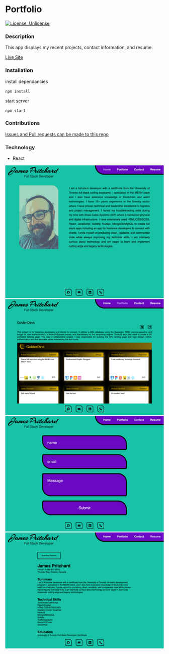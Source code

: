 # Portfolio
[![License: Unlicense](https://img.shields.io/badge/license-Unlicense-blue.svg)](http://unlicense.org/)
### Description
This app displays my recent projects, contact information, and resume. 

[Live Site](https://suedepritch.github.io/legendary-bucktooth-barnacle/)
### Installation
install dependancies

    npm install 

start server

    npm start

### Contributions
[Issues and Pull requests can be made to this repo](https://github.com/SuedePritch/legendary-bucktooth-barnacle)

### Technology
* React

![](src/images/about_screenshot.png)
![](src/images/portfolio_screenshot.png)
![](src/images/contact_screenshot.png)
![](src/images/resume_screenshot.png)